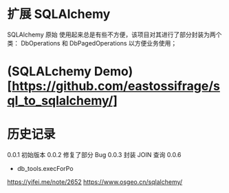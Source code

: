 # 扩展 SQLAlchemy

SQLAlchemy 原始 使用起来总是有些不方便，该项目对其进行了部分封装为两个类：
DbOperations 和 DbPagedOperations 以方便业务使用；

# (SQLALchemy Demo)[https://github.com/eastossifrage/sql_to_sqlalchemy/]

# 历史记录

0.0.1 初始版本
0.0.2 修复了部分 Bug
0.0.3 封装 JOIN 查询
0.0.6

- db_tools.execForPo

https://yifei.me/note/2652
https://www.osgeo.cn/sqlalchemy/
